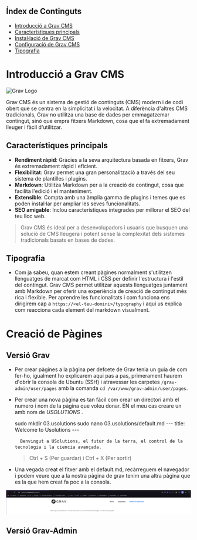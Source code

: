 
## Índex de Continguts

- [Introducció a Grav CMS](#introducció-a-grav-cms)
- [Característiques principals](#característiques-principals)
- [Instal·lació de Grav CMS](instal·lació.md)
- [Configuració de Grav CMS](cms-config.md)
- [Tipografia](#tipografia)



# Introducció a Grav CMS

![Grav Logo](https://getgrav.org/user/pages/media/grav-logo.svg)

Grav CMS és un sistema de gestió de continguts (CMS) modern i de codi obert que se centra en la simplicitat i la velocitat. A diferència d'altres CMS tradicionals, Grav no utilitza una base de dades per emmagatzemar contingut, sinó que empra fitxers Markdown, cosa que el fa extremadament lleuger i fàcil d'utilitzar.

## Característiques principals

- **Rendiment ràpid**: Gràcies a la seva arquitectura basada en fitxers, Grav és extremadament ràpid i eficient.
- **Flexibilitat**: Grav permet una gran personalització a través del seu sistema de plantilles i plugins.
- **Markdown**: Utilitza Markdown per a la creació de contingut, cosa que facilita l'edició i el manteniment.
- **Extensible**: Compta amb una àmplia gamma de plugins i temes que es poden instal·lar per ampliar les seves funcionalitats.
- **SEO amigable**: Inclou característiques integrades per millorar el SEO del teu lloc web.

> Grav CMS és ideal per a desenvolupadors i usuaris que busquen una solució de CMS lleugera i potent sense la complexitat dels sistemes tradicionals basats en bases de dades.

## Tipografia

- Com ja sabeu, quan estem creant pàgines normalment s'utilitzen llenguatges de marcat com HTML i CSS per definir l'estructura i l'estil del contingut. Grav CMS permet utilitzar aquests llenguatges juntament amb Markdown per oferir una experiència de creació de contingut més rica i flexible. Per aprendre les funcionalitats i com funciona ens dirigirem cap a `https://<el-teu-domini>/typography` i aqui us explica com reacciona cada element del markdown visualment.

# Creació de Pàgines

## Versió Grav

- Per crear pàgines a la pàgina per defcete de Grav tenia un guia de com fer-ho, igualment ho explicarem aqui pas a pas, primerament haurem d'obrir la consola de Ubuntu (SSH) i atravessar les carpetes `/grav-admin/user/pages` amb la comanda `cd /var/www/grav-admin/user/pages`.

- Per crear una nova pàgina es tan fàcil com crear un directori amb el numero i nom de la pàgina que voleu donar. EN el meu cas creare un amb nom de _USOLUTIONS_ .

    sudo mkdir 03.usolutions
    sudo nano 03.usolutions/default.md
        ---
        title: Welcome to Usolutions
        ---

        Benvingut a USolutions, el futur de la terra, el control de la tecnologia i la ciencia avançada.

    > Ctrl + S (Per guardar) i Ctrl + X (Per sortir)

- Una vegada creat el fitxer amb el default.md, recàrreguem el navegador i podem veure que a la nostra pàgina de grav tenim una altra pàgina que es la que hem creat fa poc a la consola.

![alt text](images/image5.png)



## Versió Grav-Admin